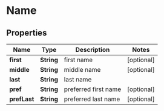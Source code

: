 

# Name


## Properties

| Name | Type | Description | Notes |
|------------ | ------------- | ------------- | -------------|
|**first** | **String** | first name |  [optional] |
|**middle** | **String** | middle name |  [optional] |
|**last** | **String** | last name |  |
|**pref** | **String** | preferred first name |  [optional] |
|**prefLast** | **String** | preferred last name |  [optional] |



